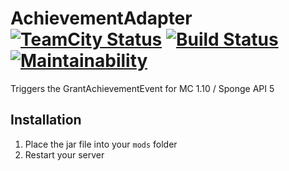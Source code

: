 # AchievementAdapter [![TeamCity Status](https://ci.vankka.me/app/rest/builds/buildType:%28id:JScript_Build%29/statusIcon)](https://ci.vankka.me/project.html?projectId=JScript&tab=projectOverview&guest=1) [![Build Status](https://travis-ci.org/Vankka/AchievementAdapter.svg?branch=master)](https://travis-ci.org/Vankka/AchievementAdapter) [![Maintainability](https://api.codeclimate.com/v1/badges/8c07e800dac195d02b7a/maintainability)](https://codeclimate.com/github/Vankka/AchievementAdapter/maintainability)
Triggers the GrantAchievementEvent for MC 1.10 / Sponge API 5

## Installation
1. Place the jar file into your `mods` folder
2. Restart your server
